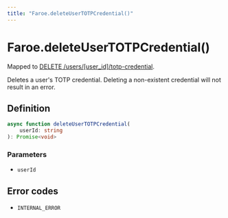 ```yaml
---
title: "Faroe.deleteUserTOTPCredential()"
---
```


# Faroe.deleteUserTOTPCredential()

Mapped to [DELETE /users/\[user_id\]/totp-credential](/reference/rest/endpoints/delete_users_userid_totp-credential).

Deletes a user's TOTP credential. Deleting a non-existent credential will not result in an error.

## Definition

```ts
async function deleteUserTOTPCredential(
    userId: string
): Promise<void>
```

### Parameters

- `userId`

## Error codes

- `INTERNAL_ERROR`
